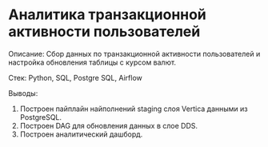 # Аналитика транзакционной активности пользователей

Описание: Сбор данных по транзакционной активности пользователей и настройка обновления таблицы с курсом валют. 

Стек: Python, SQL, Postgre SQL, Airflow

Выводы:
1. Построен пайплайн найполнений staging слоя Vertica данными из PostgreSQL.
2. Построен DAG для обновления данных в слое DDS. 
3. Построен аналитический дашборд. 
